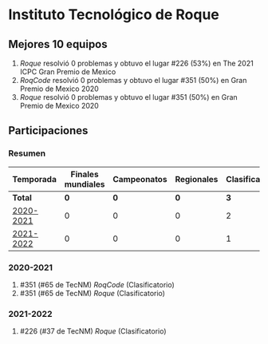 # Instituto Tecnológico de Roque

## Mejores 10 equipos

1. _Roque_ resolvió 0 problemas y obtuvo el lugar #226 (53%) en The 2021 ICPC Gran Premio de Mexico
1. _RoqCode_ resolvió 0 problemas y obtuvo el lugar #351 (50%) en Gran Premio de Mexico 2020
1. _Roque_ resolvió 0 problemas y obtuvo el lugar #351 (50%) en Gran Premio de Mexico 2020

## Participaciones

### Resumen

| Temporada | Finales mundiales | Campeonatos | Regionales | Clasificatorios | Equipos |
| --- | --- | --- | --- | --- | --- |
| **Total** | **0** | **0** | **0** | **3** | **3** |
| [2020-2021](#2020-2021) | 0 | 0 | 0 | 2 | 2 |
| [2021-2022](#2021-2022) | 0 | 0 | 0 | 1 | 1 |

### 2020-2021

1. #351 (#65 de TecNM) _RoqCode_ (Clasificatorio)
1. #351 (#65 de TecNM) _Roque_ (Clasificatorio)

### 2021-2022

1. #226 (#37 de TecNM) _Roque_ (Clasificatorio)



